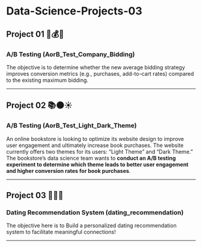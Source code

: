 # Data-Science-Projects-03
## Project 01 🔖💰💱
### A/B Testing (AorB_Test_Company_Bidding)
The objective is to determine whether the new average bidding strategy improves conversion metrics (e.g., purchases, add-to-cart rates) compared to the existing maximum bidding.

---
## Project 02 📚🌑☀️
### A/B Testing (AorB_Test_Light_Dark_Theme)  
An online bookstore is looking to optimize its website design to improve user engagement and ultimately increase book purchases. The website currently offers two themes for its users: “Light Theme” and “Dark Theme.”   
The bookstore’s data science team wants to **conduct an A/B testing experiment to determine which theme leads to better user engagement and higher conversion rates for book purchases**.  

---
## Project 03 💝💞💘
### Dating Recommendation System (dating_recommendation)
The objective here is to Build a personalized dating recommendation system to facilitate meaningful connections!

---
